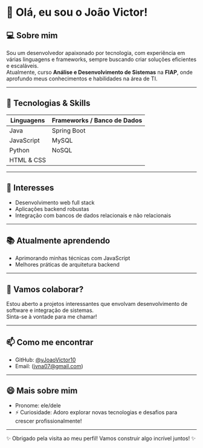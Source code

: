 # 👋 Olá, eu sou o João Victor!

## 💻 Sobre mim
Sou um desenvolvedor apaixonado por tecnologia, com experiência em várias linguagens e frameworks, sempre buscando criar soluções eficientes e escaláveis.  
Atualmente, curso **Análise e Desenvolvimento de Sistemas** na **FIAP**, onde aprofundo meus conhecimentos e habilidades na área de TI.

---

## 🚀 Tecnologias & Skills

| Linguagens      | Frameworks / Banco de Dados      |
|-----------------|---------------------------------|
| Java            | Spring Boot                     |
| JavaScript      | MySQL                          |
| Python          | NoSQL                          |
| HTML & CSS      |                                 |

---

## 🎯 Interesses

- Desenvolvimento web full stack  
- Aplicações backend robustas  
- Integração com bancos de dados relacionais e não relacionais  

---

## 📚 Atualmente aprendendo

- Aprimorando minhas técnicas com JavaScript
- Melhores práticas de arquitetura backend  

---

## 🤝 Vamos colaborar?

Estou aberto a projetos interessantes que envolvam desenvolvimento de software e integração de sistemas.  
Sinta-se à vontade para me chamar!

---

## 📫 Como me encontrar

- GitHub: [@yJoaoVictor10](https://github.com/yJoaoVictor10)  
- Email: (jvna07@gmail.com)

---

## 😄 Mais sobre mim

- Pronome: ele/dele  
- ⚡ Curiosidade: Adoro explorar novas tecnologias e desafios para crescer profissionalmente!

---

✨ Obrigado pela visita ao meu perfil! Vamos construir algo incrível juntos! ✨
